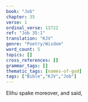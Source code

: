 ```yaml
---
book: "Job"
chapter: 35
verse: 1
ordinal_verse: 13722
ref: "Job 35:1"
translation: "KJV"
genre: "Poetry/Wisdom"
word_count: 5
topics: []
cross_references: []
grammar_tags: []
thematic_tags: [names-of-god]
tags: ["Bible","KJV","Job"]
---
```

Elihu spake moreover, and said,
